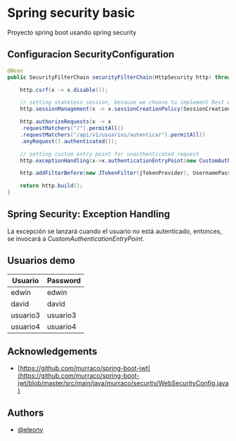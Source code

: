 # Spring security basic
Proyecto spring boot usando spring security

## Configuracion SecurityConfiguration
```java
@Bean
public SecurityFilterChain securityFilterChain(HttpSecurity http) throws Exception {

    http.csrf(x -> x.disable());

    // setting stateless session, because we choose to implement Rest API
    http.sessionManagement(x -> x.sessionCreationPolicy(SessionCreationPolicy.STATELESS));

    http.authorizeRequests(x -> x
    .requestMatchers("/").permitAll()
    .requestMatchers("/api/v1/usuarios/autenticar").permitAll()
    .anyRequest().authenticated());

    // setting custom entry point for unauthenticated request
    http.exceptionHandling(x->x.authenticationEntryPoint(new CustomAuthenticationEntryPoint()));

    http.addFilterBefore(new JTokenFilter(jTokenProvider), UsernamePasswordAuthenticationFilter.class);

    return http.build();
}
```
## Spring Security: Exception Handling
La excepción se lanzará cuando el usuario no está autenticado, entonces, se invocará a _CustomAuthenticationEntryPoint_.

## Usuarios demo

| Usuario             | Password |
| ----------------- |----------|
| edwin             | edwin    |
| david             | david    |
| usuario3          | usuario3 |
| usuario4          | usuario4 |


## Acknowledgements
 - [https://github.com/murraco/spring-boot-jwt](https://github.com/murraco/spring-boot-jwt/blob/master/src/main/java/murraco/security/WebSecurityConfig.java)

## Authors
- [@eleonv](https://github.com/eleonv)

